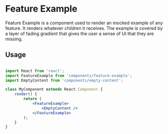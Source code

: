Feature Example
=======

Feature Example is a component used to render an mocked example of any feature. It renders whatever children it receives. The example is covered by a layer of fading gradient that gives the user a sense of UI that they are missing.

## Usage

```jsx

import React from 'react';
import FeatureExample from 'components/feature-example';
import EmptyContent from 'components/empty-content';

class MyComponent extends React.Component {
	render() {
		return (
			<FeatureExample>
				<EmptyContent />
			</FeatureExample>
		);
	}
}
```
